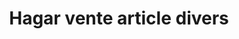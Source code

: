 ---
title: "Hagar vente article divers"
url: /faranah/hagar-vente-article-divers/
shop: commodité
---